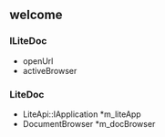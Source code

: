 ## welcome

### ILiteDoc

* openUrl
* activeBrowser

### LiteDoc

* LiteApi::IApplication *m_liteApp
* DocumentBrowser   *m_docBrowser

